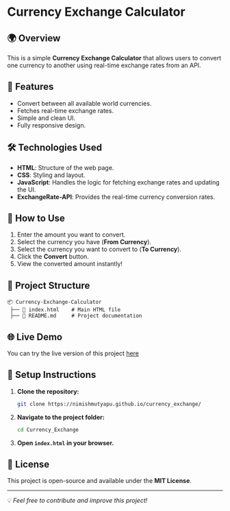 # Currency Exchange Calculator

## 🌍 Overview
This is a simple **Currency Exchange Calculator** that allows users to convert one currency to another using real-time exchange rates from an API.

## 📌 Features
- Convert between all available world currencies.
- Fetches real-time exchange rates.
- Simple and clean UI.
- Fully responsive design.

## 🛠️ Technologies Used
- **HTML**: Structure of the web page.
- **CSS**: Styling and layout.
- **JavaScript**: Handles the logic for fetching exchange rates and updating the UI.
- **ExchangeRate-API**: Provides the real-time currency conversion rates.

## 🚀 How to Use
1. Enter the amount you want to convert.
2. Select the currency you have (**From Currency**).
3. Select the currency you want to convert to (**To Currency**).
4. Click the **Convert** button.
5. View the converted amount instantly!

## 📂 Project Structure
```
📦 Currency-Exchange-Calculator
 ├── 📄 index.html    # Main HTML file
 ├── 📄 README.md     # Project documentation
```

## 🌐 Live Demo
You can try the live version of this project [here](https://nimishmutyapu.github.io/currency_exchange/) 

## 🔧 Setup Instructions
1. **Clone the repository:**
   ```sh
   git clone https://nimishmutyapu.github.io/currency_exchange/
   ```
2. **Navigate to the project folder:**
   ```sh
   cd Currency_Exchange
   ```
3. **Open `index.html` in your browser.**

## 📜 License
This project is open-source and available under the **MIT License**.

---
💡 *Feel free to contribute and improve this project!*

